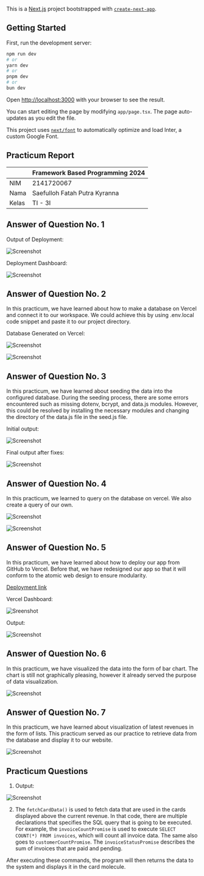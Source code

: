 This is a [Next.js](https://nextjs.org/) project bootstrapped with [`create-next-app`](https://github.com/vercel/next.js/tree/canary/packages/create-next-app).

## Getting Started

First, run the development server:

```bash
npm run dev
# or
yarn dev
# or
pnpm dev
# or
bun dev
```

Open [http://localhost:3000](http://localhost:3000) with your browser to see the result.

You can start editing the page by modifying `app/page.tsx`. The page auto-updates as you edit the file.

This project uses [`next/font`](https://nextjs.org/docs/basic-features/font-optimization) to automatically optimize and load Inter, a custom Google Font.

## Practicum Report

|  | Framework Based Programming 2024 |
|--|--|
| NIM |  2141720067|
| Nama |  Saefulloh Fatah Putra Kyranna |
| Kelas | TI - 3I |

## Answer of Question No. 1

Output of Deployment: 

![Screenshot](assets/01.png)

Deployment Dashboard: 

![Screenshot](assets/02.png)

## Answer of Question No. 2

In this practicum, we have learned about how to make a database on Vercel and connect it to our workspace. We could achieve this by using .env.local code snippet and paste it to our project directory. 

Database Generated on Vercel: 

![Screenshot](assets/03.png)

![Screenshot](assets/04.png)

## Answer of Question No. 3

In this practicum, we have learned about seeding the data into the configured database. During the seeding process, there are some errors encountered such as missing dotenv, bcrypt, and data.js modules. However, this could be resolved by installing the necessary modules and changing the directory of the data.js file in the seed.js file. 

Initial output: 

![Screenshot](assets/05.png)

Final output after fixes: 

![Screenshot](assets/06.png)

## Answer of Question No. 4

In this practicum, we learned to query on the database on vercel. We also create a query of our own. 

![Screenshot](assets/07.png)

![Screenshot](assets/08.png)

## Answer of Question No. 5

In this practicum, we have learned about how to deploy our app from GitHub to Vercel. Before that, we have redesigned our app so that it will conform to the atomic web design to ensure modularity. 

[Deployment link](https://nextjs-dashboard-wine-theta-81.vercel.app/)

Vercel Dashboard: 

![Sreenshot](assets/09.png)

Output: 

![Screenshot](assets/10.png)

## Answer of Question No. 6

In this practicum, we have visualized the data into the form of bar chart. The chart is still not graphically pleasing, however it already served the purpose of data visualization. 

![Screenshot](assets/11.png)

## Answer of Question No. 7

In this practicum, we have learned about visualization of latest revenues in the form of lists. This practicum served as our practice to retrieve data from the database and display it to our website. 

![Screenshot](assets/12.png)

## Practicum Questions

1. Output: 

![Screenshot](assets/13.png)

2. The `fetchCardData()` is used to fetch data that are used in the cards displayed above the current revenue. In that code, there are multiple declarations that specifies the SQL query that is going to be executed. For example, the `invoiceCountPromise` is used to execute `SELECT COUNT(*) FROM invoices`, which will count all invoice data. The same also goes to `customerCountPromise`. The `invoiceStatusPromise` describes the sum of invoices that are paid and pending.

After executing these commands, the program will then returns the data to the system and displays it in the card molecule. 